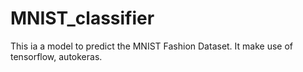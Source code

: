 # MNIST_classifier

This ia a model to predict the MNIST Fashion Dataset. It make use of tensorflow, autokeras. 
